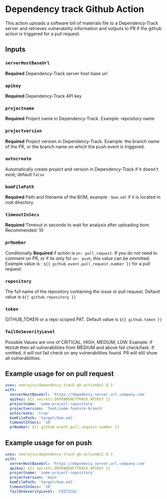 
# Dependency track Github Action

This action uploads a software bill of materials file to a Dependency-Track server and retrieves vulnerability information and outputs to PR if the github action is triggered for a pull request.

## Inputs

### `serverHostBaseUrl`

**Required** Dependency-Track server host base url

### `apikey`

**Required** Dependency-Track API key

### `projectname`

**Required** Project name in Dependency-Track. Example: repository name

### `projectversion`

**Required** Project version in Dependency-Track. Example: the branch name of the PR, or the branch name on which the push event is triggered.

### `autocreate`

Automatically create project and version in Dependency-Track if it doesn't exist, default `false`

### `bomFilePath`

**Required** Path and filename of the BOM, example : `bom.xml` if it is located in root directory

### `timeoutInSecs`

**Required** Timeout in seconds to wait for analysis after uploading bom. Recommended: 10

### `prNumber`

Conditionally **Required** if action is `on: pull_request`. If you do not need to comment on PR, or if its only for `on: push`, this value can be ommitted. Example value is : `${{ github.event.pull_request.number }}` for a pull request.

### `repository`

The full name of the repository containing the issue or pull request. Default value is `${{ github.repository }}`

### `token`

GITHUB_TOKEN or a repo scoped PAT. Default value is `${{ github.token }}`

### `failOnSeverityLevel`

Possible Values are one of CRITICAL, HIGH, MEDIUM, LOW. Example: If `MEDIUM` then all vulnerabilities from MEDIUM and above fail check/task. If omitted, it will not fail check on any vulnerabilities found. PR will still show all vulnerabilities.


## Example usage for on pull request

```yaml
uses: neerajsu/dependency-track-gh-action@v1.0.3
with:
  serverHostBaseUrl: 'https://depedency.server.url.company.com'
  apikey: ${{ secrets.DEPENDENCYTRACK_APIKEY }}
  projectname: 'some-project-repository'
  projectversion: 'feat/some-feature-branch'
  autocreate: 'true'
  bomFilePath: 'target/bom.xml'
  timeoutInSecs: '10'
  prNumber: ${{ github.event.pull_request.number }}
```

## Example usage for on push

```yaml
uses: neerajsu/dependency-track-gh-action@v1.0.3
with:
  serverHostBaseUrl: 'https://depedency.server.url.company.com'
  apikey: ${{ secrets.DEPENDENCYTRACK_APIKEY }}
  projectname: 'some-project-repository'
  projectversion: 'main'
  bomFilePath: 'target/bom.xml'
  timeoutInSecs: '10'
  failOnSeverityLevel: 'CRITICAL'
```
